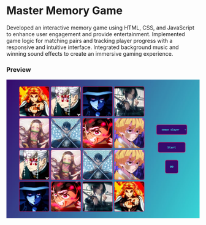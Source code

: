 # Master Memory Game

Developed an interactive memory game using HTML, CSS, and JavaScript to enhance user engagement and provide entertainment.
Implemented game logic for matching pairs and tracking player progress with a responsive and intuitive interface.
Integrated background music and winning sound effects to create an immersive gaming experience.


### Preview
![Desktop Preview](/assets/preview.png)
